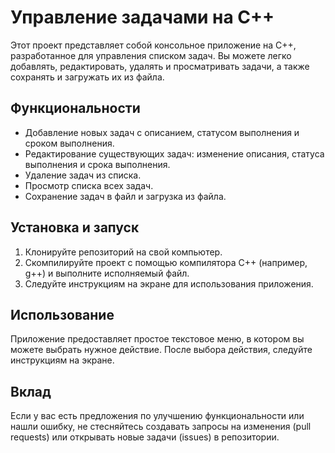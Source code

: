 # Управление задачами на C++

Этот проект представляет собой консольное приложение на C++, разработанное для управления списком задач. Вы можете легко добавлять, редактировать, удалять и просматривать задачи, а также сохранять и загружать их из файла.

## Функциональности

- Добавление новых задач с описанием, статусом выполнения и сроком выполнения.
- Редактирование существующих задач: изменение описания, статуса выполнения и срока выполнения.
- Удаление задач из списка.
- Просмотр списка всех задач.
- Сохранение задач в файл и загрузка из файла.

## Установка и запуск

1. Клонируйте репозиторий на свой компьютер.
2. Скомпилируйте проект с помощью компилятора C++ (например, g++) и выполните исполняемый файл.
3. Следуйте инструкциям на экране для использования приложения.

## Использование

Приложение предоставляет простое текстовое меню, в котором вы можете выбрать нужное действие. После выбора действия, следуйте инструкциям на экране.

## Вклад

Если у вас есть предложения по улучшению функциональности или нашли ошибку, не стесняйтесь создавать запросы на изменения (pull requests) или открывать новые задачи (issues) в репозитории.
